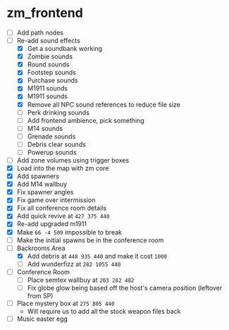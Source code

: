 # zm_frontend
- [ ] Add path nodes
- [ ] Re-add sound effects
  - [x] Get a soundbank working
  - [x] Zombie sounds
  - [x] Round sounds
  - [x] Footstep sounds
  - [x] Purchase sounds
  - [x] M1911 sounds
  - [x] M1911 sounds
  - [x] Remove all NPC sound references to reduce file size
  - [ ] Perk drinking sounds
  - [ ] Add frontend ambience, pick something
  - [ ] M14 sounds
  - [ ] Grenade sounds
  - [ ] Debris clear sounds
  - [ ] Powerup sounds
- [ ] Add zone volumes using trigger boxes
- [x] Load into the map with zm core
- [x] Add spawners
- [x] Add M14 wallbuy
- [x] Fix spawner angles
- [x] Fix game over intermission
- [x] Fix all conference room details
- [x] Add quick revive at `427 375 440`
- [x] Re-add upgraded m1911
- [x] Make `66 -4 509` impossible to break
- [ ] Make the initial spawns be in the conference room
- [ ] Backrooms Area
  - [x] Add debris at `448 935 440` and make it cost `1000`
  - [ ] Add wunderfizz at `282 1055 440`
- [ ] Conference Room
  - [ ] Place semtex wallbuy at `203 282 482`
  - [ ] Fix globe glow being based off the host's camera position (leftover from SP)
- [ ] Place mystery box at `275 805 440`
  - Will require us to add all the stock weapon files back
- [ ] Music easter egg